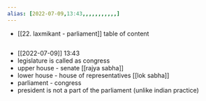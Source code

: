 ```yaml
---
alias: [2022-07-09,13:43,,,,,,,,,,,]
---
```

- [[22. laxmikant - parliament]]
table of content
```toc
```

- [[2022-07-09]] 13:43
- legislature is called as congress
- upper house - senate [[rajya sabha]]
- lower house - house of representatives [[lok sabha]]
- parliament - congress
- president is not a part of the parliament (unlike indian practice)